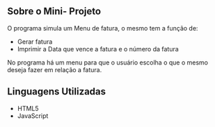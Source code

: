 
## Sobre o Mini- Projeto

O programa simula um Menu de fatura, o mesmo tem a função de:

- Gerar fatura
- Imprimir a Data que vence a fatura e o número da fatura

No programa há um menu para que o usuário escolha o que o mesmo deseja fazer em relação a fatura.
## Linguagens Utilizadas

- HTML5
- JavaScript